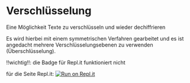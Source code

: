 # Verschlüsselung
Eine Möglichkeit Texte zu verschlüsseln und wieder dechiffrieren 

Es wird hierbei mit einem symmetrischen Verfahren gearbeitet und es ist angedacht mehrere Verschlüsselungsebenen zu verwenden (Überschlüsselung).

!!wichtig!!: die Badge für Repl.it funktioniert nicht

für die Seite Repl.it: 
[![Run on Repl.it](https://repl.it/badge/github/U1finator/Verschl-sselung)](https://repl.it/github/U1finator/Verschl-sselung)